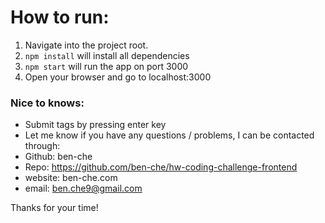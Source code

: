 # How to run:
1. Navigate into the project root.
2. `npm install` will install all dependencies
3. `npm start` will run the app on port 3000
4. Open your browser and go to localhost:3000

### Nice to knows:
- Submit tags by pressing enter key
- Let me know if you have any questions / problems, I can be contacted through:
- Github: ben-che
- Repo: https://github.com/ben-che/hw-coding-challenge-frontend
- website: ben-che.com
- email: ben.che9@gmail.com

Thanks for your time!